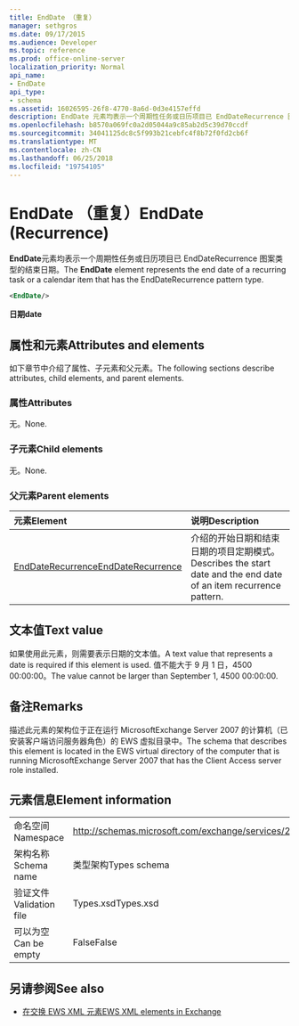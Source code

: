 ```yaml
---
title: EndDate （重复）
manager: sethgros
ms.date: 09/17/2015
ms.audience: Developer
ms.topic: reference
ms.prod: office-online-server
localization_priority: Normal
api_name:
- EndDate
api_type:
- schema
ms.assetid: 16026595-26f8-4770-8a6d-0d3e4157effd
description: EndDate 元素均表示一个周期性任务或日历项目已 EndDateRecurrence 图案类型的结束日期。
ms.openlocfilehash: b8570a069fc0a2d05044a9c85ab2d5c39d70ccdf
ms.sourcegitcommit: 34041125dc8c5f993b21cebfc4f8b72f0fd2cb6f
ms.translationtype: MT
ms.contentlocale: zh-CN
ms.lasthandoff: 06/25/2018
ms.locfileid: "19754105"
---
```

# <a name="enddate-recurrence"></a><span data-ttu-id="c056d-103">EndDate （重复）</span><span class="sxs-lookup"><span data-stu-id="c056d-103">EndDate (Recurrence)</span></span>

<span data-ttu-id="c056d-104">**EndDate**元素均表示一个周期性任务或日历项目已 EndDateRecurrence 图案类型的结束日期。</span><span class="sxs-lookup"><span data-stu-id="c056d-104">The **EndDate** element represents the end date of a recurring task or a calendar item that has the EndDateRecurrence pattern type.</span></span> 
  
```xml
<EndDate/>
```

 <span data-ttu-id="c056d-105">**日期**</span><span class="sxs-lookup"><span data-stu-id="c056d-105">**date**</span></span>
## <a name="attributes-and-elements"></a><span data-ttu-id="c056d-106">属性和元素</span><span class="sxs-lookup"><span data-stu-id="c056d-106">Attributes and elements</span></span>

<span data-ttu-id="c056d-107">如下章节中介绍了属性、子元素和父元素。</span><span class="sxs-lookup"><span data-stu-id="c056d-107">The following sections describe attributes, child elements, and parent elements.</span></span>
  
### <a name="attributes"></a><span data-ttu-id="c056d-108">属性</span><span class="sxs-lookup"><span data-stu-id="c056d-108">Attributes</span></span>

<span data-ttu-id="c056d-109">无。</span><span class="sxs-lookup"><span data-stu-id="c056d-109">None.</span></span>
  
### <a name="child-elements"></a><span data-ttu-id="c056d-110">子元素</span><span class="sxs-lookup"><span data-stu-id="c056d-110">Child elements</span></span>

<span data-ttu-id="c056d-111">无。</span><span class="sxs-lookup"><span data-stu-id="c056d-111">None.</span></span>
  
### <a name="parent-elements"></a><span data-ttu-id="c056d-112">父元素</span><span class="sxs-lookup"><span data-stu-id="c056d-112">Parent elements</span></span>

|<span data-ttu-id="c056d-113">**元素**</span><span class="sxs-lookup"><span data-stu-id="c056d-113">**Element**</span></span>|<span data-ttu-id="c056d-114">**说明**</span><span class="sxs-lookup"><span data-stu-id="c056d-114">**Description**</span></span>|
|:-----|:-----|
|[<span data-ttu-id="c056d-115">EndDateRecurrence</span><span class="sxs-lookup"><span data-stu-id="c056d-115">EndDateRecurrence</span></span>](enddaterecurrence.md) <br/> |<span data-ttu-id="c056d-116">介绍的开始日期和结束日期的项目定期模式。</span><span class="sxs-lookup"><span data-stu-id="c056d-116">Describes the start date and the end date of an item recurrence pattern.</span></span>  <br/> |
   
## <a name="text-value"></a><span data-ttu-id="c056d-117">文本值</span><span class="sxs-lookup"><span data-stu-id="c056d-117">Text value</span></span>

<span data-ttu-id="c056d-118">如果使用此元素，则需要表示日期的文本值。</span><span class="sxs-lookup"><span data-stu-id="c056d-118">A text value that represents a date is required if this element is used.</span></span> <span data-ttu-id="c056d-119">值不能大于 9 月 1 日，4500 00:00:00。</span><span class="sxs-lookup"><span data-stu-id="c056d-119">The value cannot be larger than September 1, 4500 00:00:00.</span></span>
  
## <a name="remarks"></a><span data-ttu-id="c056d-120">备注</span><span class="sxs-lookup"><span data-stu-id="c056d-120">Remarks</span></span>

<span data-ttu-id="c056d-121">描述此元素的架构位于正在运行 MicrosoftExchange Server 2007 的计算机（已安装客户端访问服务器角色）的 EWS 虚拟目录中。</span><span class="sxs-lookup"><span data-stu-id="c056d-121">The schema that describes this element is located in the EWS virtual directory of the computer that is running MicrosoftExchange Server 2007 that has the Client Access server role installed.</span></span>
  
## <a name="element-information"></a><span data-ttu-id="c056d-122">元素信息</span><span class="sxs-lookup"><span data-stu-id="c056d-122">Element information</span></span>

|||
|:-----|:-----|
|<span data-ttu-id="c056d-123">命名空间</span><span class="sxs-lookup"><span data-stu-id="c056d-123">Namespace</span></span>  <br/> |http://schemas.microsoft.com/exchange/services/2006/types  <br/> |
|<span data-ttu-id="c056d-124">架构名称</span><span class="sxs-lookup"><span data-stu-id="c056d-124">Schema name</span></span>  <br/> |<span data-ttu-id="c056d-125">类型架构</span><span class="sxs-lookup"><span data-stu-id="c056d-125">Types schema</span></span>  <br/> |
|<span data-ttu-id="c056d-126">验证文件</span><span class="sxs-lookup"><span data-stu-id="c056d-126">Validation file</span></span>  <br/> |<span data-ttu-id="c056d-127">Types.xsd</span><span class="sxs-lookup"><span data-stu-id="c056d-127">Types.xsd</span></span>  <br/> |
|<span data-ttu-id="c056d-128">可以为空</span><span class="sxs-lookup"><span data-stu-id="c056d-128">Can be empty</span></span>  <br/> |<span data-ttu-id="c056d-129">False</span><span class="sxs-lookup"><span data-stu-id="c056d-129">False</span></span>  <br/> |
   
## <a name="see-also"></a><span data-ttu-id="c056d-130">另请参阅</span><span class="sxs-lookup"><span data-stu-id="c056d-130">See also</span></span>



- [<span data-ttu-id="c056d-131">在交换 EWS XML 元素</span><span class="sxs-lookup"><span data-stu-id="c056d-131">EWS XML elements in Exchange</span></span>](ews-xml-elements-in-exchange.md)

